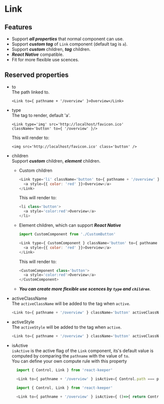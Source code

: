 # Link
## Features
  * Support ***all properties*** that normal component can use.
  * Support ***custom tag*** of `Link` component (default tag is `a`).
  * Support ***custom*** children, ***tag*** children.
  * ***React Native*** compatible.
  * Fit for more flexible use scences.
## Reserved properties
  * to  
    The path linked to.  
    ```
    <Link to={ pathname + '/overview' }>Overview</Link>
    ```
  * type  
    The tag to render, default 'a'.  
    ```
    <Link type='img' src='http://localhost/favicon.ico' className='button' to={ '/overview' }/>
    ```  
    This will render to:  
    ```
    <img src='http://localhost/favicon.ico' class='button' />
    ```  
  * children  
    Support ***custom*** children, ***element*** children.  
    * Custom children  

      ```javascript
      <Link type='li' className='button' to={ pathname + '/overview' } >
        <a style={{ color: 'red' }}>Overview</a>
      </Link>
      ```  

      This will render to:  
      ```javascript
      <li class='button'>
        <a style='color:red'>Overview</a>
      </li>
      ```  
    * Element children, which can support ***React Native***  
      ```javascript
      import CustomComponent from './CustomButton'

      <Link type={ CustomComponent } className='button' to={ pathname + '/overview' } >
        <a style={{ color: 'red' }}>Overview</a>
      </Link>
      ```
      This will render to:  
      ```javascript
      <CustomComponent class='button'>
        <a style='color:red'>Overview</a>
      </CustomComponent>
      ```
    * ***You can create more flexible use scences by `type` and `children`***.

  * activeClassName  
    The `activeClassName` will be added to the tag when `active`.  

    ```javascript
    <Link to={ pathname + '/overview' } className='button' activeClassName='active'>Overview</Link>
    ```  
  * activeStyle  
    The `activeStyle` will be added to the tag when `active`.

    ```javascript
    <Link to={ pathname + '/overview' } className='button' activeClassName='active' activeStyle={{ color: 'red' }}>Overview</Link>
    ```  
  * isActive  
    `isActive` is the active flag of the `Link` component, its's default value is computed by comparing the `pathname` with the value of `to`.  
    You can define your own compute rule with this property  
    ```javascript
      import { Control, Link } from 'react-keeper'

      <Link to={ pathname + '/overview' } isActive={ Control.path === pathname || Control.path === (pathname + '/overview') }>Overview</Link>
    ```  
    ```javascript
      import { Control, Link } from 'react-keeper'

      <Link to={ pathname + '/overview' } isActive={ ()=>{ return Control.path.indexOf(pathname) === 0 } }>Overview</Link>
    ```
